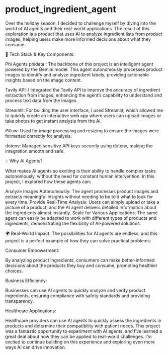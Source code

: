 # product_ingredient_agent

Over the holiday season, I decided to challenge myself by diving into the world of AI agents and their real-world applications. The result of this exploration is a product that uses AI to analyze ingredient lists from product images, helping users make more informed decisions about what they consume.

🔧 Tech Stack & Key Components:

Phi Agents phidata : The backbone of this project is an intelligent agent powered by the Gemini model. This agent autonomously processes product images to identify and analyze ingredient labels, providing actionable insights based on the image content.

Tavily API: I integrated the Tavily API to improve the accuracy of ingredient extraction from images, enhancing the agent’s capability to understand and process text data from the images.

Streamlit: For building the user interface, I used Streamlit, which allowed me to quickly create an interactive web app where users can upload images or take photos to get instant analysis from the AI.

Pillow: Used for image processing and resizing to ensure the images were formatted correctly for analysis.

dotenv: Managed sensitive API keys securely using dotenv, making the integration smooth and safe.

💡 Why AI Agents?

What makes AI agents so exciting is their ability to handle complex tasks autonomously, without the need for constant human intervention. In this project, I explored how these agents can:

Analyze Images Autonomously: The agent processes product images and extracts meaningful insights without needing to be told what to look for every time.
Provide Real-Time Analysis: Users can simply upload or take a picture of a product, and the AI agent delivers detailed information about the ingredients almost instantly.
Scale for Various Applications: The same agent can easily be adapted to work with different types of products and ingredients, demonstrating the flexibility of AI-powered solutions.

🌍 Real-World Impact: The possibilities for AI agents are endless, and this project is a perfect example of how they can solve practical problems:

Consumer Empowerment:

By analyzing product ingredients, consumers can make better-informed decisions about the products they buy and consume, promoting healthier choices.

Business Efficiency:

Businesses can use AI agents to quickly analyze and verify product ingredients, ensuring compliance with safety standards and providing transparency.

Healthcare Applications:

Healthcare providers can use AI agents to quickly assess the ingredients in products and determine their compatibility with patient needs.
This project was a fantastic opportunity to experiment with AI agents, and I’ve learned a great deal about how they can be applied to real-world challenges. I’m excited to continue building on this experience and exploring even more ways AI can drive innovation.
